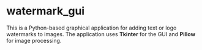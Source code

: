 # watermark_gui
This is a Python-based graphical application for adding text or logo watermarks to images. The application uses **Tkinter** for the GUI and **Pillow** for image processing.
